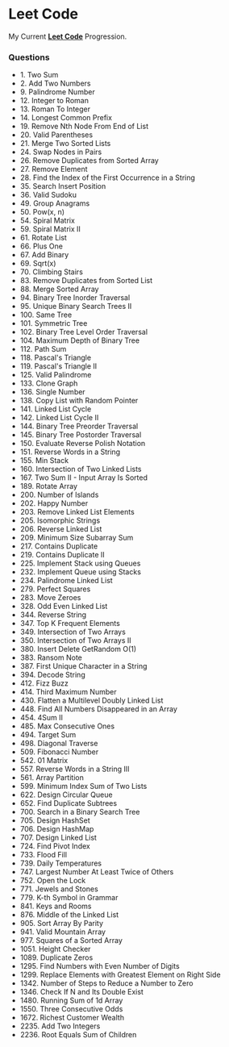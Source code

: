 # Leet Code
 
 My Current [**Leet Code**](https://leetcode.com/u/nalway/) Progression.

### Questions

- 1\. Two Sum
- 2\. Add Two Numbers
- 9\. Palindrome Number
- 12\. Integer to Roman
- 13\. Roman To Integer
- 14\. Longest Common Prefix
- 19\. Remove Nth Node From End of List
- 20\. Valid Parentheses
- 21\. Merge Two Sorted Lists
- 24\. Swap Nodes in Pairs
- 26\. Remove Duplicates from Sorted Array
- 27\. Remove Element
- 28\. Find the Index of the First Occurrence in a String
- 35\. Search Insert Position
- 36\. Valid Sudoku
- 49\. Group Anagrams
- 50\. Pow(x, n)
- 54\. Spiral Matrix
- 59\. Spiral Matrix II
- 61\. Rotate List
- 66\. Plus One
- 67\. Add Binary
- 69\. Sqrt(x)
- 70\. Climbing Stairs
- 83\. Remove Duplicates from Sorted List
- 88\. Merge Sorted Array
- 94\. Binary Tree Inorder Traversal
- 95\. Unique Binary Search Trees II
- 100\. Same Tree
- 101\. Symmetric Tree
- 102\. Binary Tree Level Order Traversal
- 104\. Maximum Depth of Binary Tree
- 112\. Path Sum
- 118\. Pascal's Triangle
- 119\. Pascal's Triangle II
- 125\. Valid Palindrome
- 133\. Clone Graph
- 136\. Single Number
- 138\. Copy List with Random Pointer
- 141\. Linked List Cycle
- 142\. Linked List Cycle II
- 144\. Binary Tree Preorder Traversal
- 145\. Binary Tree Postorder Traversal
- 150\. Evaluate Reverse Polish Notation
- 151\. Reverse Words in a String
- 155\. Min Stack
- 160\. Intersection of Two Linked Lists
- 167\. Two Sum II - Input Array Is Sorted
- 189\. Rotate Array
- 200\. Number of Islands
- 202\. Happy Number
- 203\. Remove Linked List Elements
- 205\. Isomorphic Strings
- 206\. Reverse Linked List
- 209\. Minimum Size Subarray Sum
- 217\. Contains Duplicate
- 219\. Contains Duplicate II
- 225\. Implement Stack using Queues
- 232\. Implement Queue using Stacks
- 234\. Palindrome Linked List
- 279\. Perfect Squares
- 283\. Move Zeroes
- 328\. Odd Even Linked List
- 344\. Reverse String
- 347\. Top K Frequent Elements
- 349\. Intersection of Two Arrays
- 350\. Intersection of Two Arrays II
- 380\. Insert Delete GetRandom O(1)
- 383\. Ransom Note
- 387\. First Unique Character in a String
- 394\. Decode String
- 412\. Fizz Buzz
- 414\. Third Maximum Number
- 430\. Flatten a Multilevel Doubly Linked List
- 448\. Find All Numbers Disappeared in an Array
- 454\. 4Sum II
- 485\. Max Consecutive Ones
- 494\. Target Sum
- 498\. Diagonal Traverse
- 509\. Fibonacci Number
- 542\. 01 Matrix
- 557\. Reverse Words in a String III
- 561\. Array Partition
- 599\. Minimum Index Sum of Two Lists
- 622\. Design Circular Queue
- 652\. Find Duplicate Subtrees
- 700\. Search in a Binary Search Tree
- 705\. Design HashSet
- 706\. Design HashMap
- 707\. Design Linked List
- 724\. Find Pivot Index
- 733\. Flood Fill
- 739\. Daily Temperatures
- 747\. Largest Number At Least Twice of Others
- 752\. Open the Lock
- 771\. Jewels and Stones
- 779\. K-th Symbol in Grammar
- 841\. Keys and Rooms
- 876\. Middle of the Linked List
- 905\. Sort Array By Parity
- 941\. Valid Mountain Array
- 977\. Squares of a Sorted Array
- 1051\. Height Checker
- 1089\. Duplicate Zeros
- 1295\. Find Numbers with Even Number of Digits
- 1299\. Replace Elements with Greatest Element on Right Side
- 1342\. Number of Steps to Reduce a Number to Zero
- 1346\. Check If N and Its Double Exist
- 1480\. Running Sum of 1d Array
- 1550\. Three Consecutive Odds
- 1672\. Richest Customer Wealth
- 2235\. Add Two Integers
- 2236\. Root Equals Sum of Children
